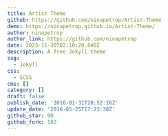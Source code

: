 ```yaml
---
title: Artist Theme
github: https://github.com/ninapetrop/Artist-Theme
demo: https://ninapetrop.github.io/Artist-Theme/
author: ninapetrop
author_link: https://github.com/ninapetrop
date: 2023-11-30T02:10:28.840Z
description: A free Jekyll theme
ssg:
  - Jekyll
css:
  - SCSS
cms: []
category: []
draft: false
publish_date: '2016-01-31T20:52:26Z'
update_date: '2016-05-25T17:23:38Z'
github_star: 90
github_fork: 102
---
```

